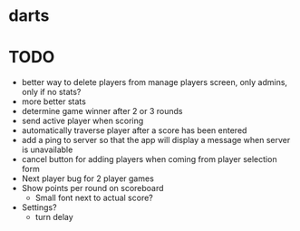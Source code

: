 # darts


# TODO
* better way to delete players from manage players screen, only admins, only if no stats?
* more better stats
* determine game winner after 2 or 3 rounds
* send active player when scoring
* automatically traverse player after a score has been entered
* add a ping to server so that the app will display a message when server is unavailable
* cancel button for adding players when coming from player selection form
* Next player bug for 2 player games
* Show points per round on scoreboard
	* Small font next to actual score?
* Settings?
	* turn delay
